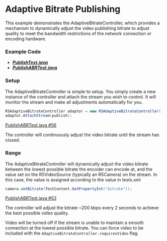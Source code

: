 # Adaptive Bitrate Publishing

This example demonstrates the AdaptiveBitrateController, which provides a mechanism to dynamically adjust the video publishing bitrate to adjust quality to meet the bandwidth restrictions of the network connection or encoding hardware.

### Example Code

- ***[PublishTest.java](../PublishTest/PublishTest.java)***
- ***[PublishABRTest.java](PublishABRTest.java)***

### Setup

The AdaptiveBitrateController is simple to setup.  You simply create a new instance of the controller and attach the stream you wish to control.  It will monitor the stream and make all adjustments automatically for you.

```Java
R5AdaptiveBitrateController adaptor = new R5AdaptiveBitrateController();
adaptor.AttachStream(publish);
```

[PublishABRTest.java #56](PublishABRTest.java#L56)

The controller will continuously adjust the video bitrate until the stream has closed.

### Range

The AdaptiveBitrateController will dynamically adjust the video bitrate between the lowest possible bitrate the encoder can encode at, and the value set on the R5VideoSource (typically an R5Camera) on the stream. In this case, the value is assigned according to the value in tests.xml 

```Java
camera.setBitrate(TestContent.GetPropertyInt("bitrate"));
```

[PublishABRTest.java #53](PublishABRTest.java#L53)

The controller will adjust the bitrate ~200 kbps every 2 seconds to achieve the best possible video quality.

Video will be turned off if the stream is unable to maintain a smooth connection at the lowest possible bitrate.  You can force video to be included with the `AdaptiveBitrateController.requiresVideo` flag.
